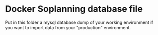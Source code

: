 # Docker Soplanning database file
Put in this folder a mysql database dump of your working environment if you want to import data from your "production" environment.
